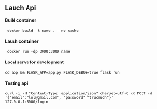 ## Lauch Api

#### Build container

` docker build -t name . --no-cache`

#### Lauch container

` docker run -dp 3000:3000 name`

#### Local serve for development

`cd app && FLASK_APP=app.py FLASK_DEBUG=true flask run`

#### Testing api

`curl -i -H "Content-Type: application/json" charset=utf-8 -X POST -d '{"email":"lol@gmail.com", "password":"trucmuch"}' 127.0.0.1:5000/login`
